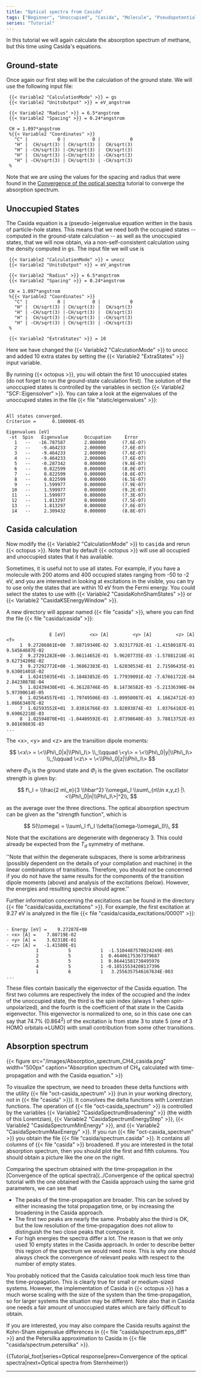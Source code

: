 ```yaml
---
title: "Optical spectra from Casida"
tags: ["Beginner", "Unoccupied", "Casida", "Molecule", "Pseudopotentials", "DFT", "Optical Absorption", "oct-casida_spectrum"]
series: "Tutorial"
---
```



In this tutorial we will again calculate the absorption spectrum of methane, but this time using Casida's equations.


##  Ground-state  

Once again our first step will be the calculation of the ground state. We will use the following input file:

```text
 {{< Variable2 "CalculationMode" >}} = gs
 {{< Variable2 "UnitsOutput" >}} = eV_angstrom
 
 {{< Variable2 "Radius" >}} = 6.5*angstrom
 {{< Variable2 "Spacing" >}} = 0.24*angstrom
 
 CH = 1.097*angstrom
 %{{< Variable2 "Coordinates" >}}
   "C" |           0 |          0 |           0 
   "H" |  CH/sqrt(3) | CH/sqrt(3) |  CH/sqrt(3)
   "H" | -CH/sqrt(3) |-CH/sqrt(3) |  CH/sqrt(3)
   "H" |  CH/sqrt(3) |-CH/sqrt(3) | -CH/sqrt(3)
   "H" | -CH/sqrt(3) | CH/sqrt(3) | -CH/sqrt(3)
 %
```

Note that we are using the values for the spacing and radius that were found in the [Convergence of the optical spectra](../Convergence_of_the_optical_spectra) tutorial to converge the absorption spectrum.

##  Unoccupied States  

The Casida equation is a (pseudo-)eigenvalue equation written in the basis of particle-hole states. This means that we need both the occupied states -- computed in the ground-state calculation -- as well as the unoccupied states, that we will now obtain, via a non-self-consistent calculation using the density computed in <tt>gs</tt>. The input file we will use is

```text
 {{< Variable2 "CalculationMode" >}} = unocc
 {{< Variable2 "UnitsOutput" >}} = eV_angstrom
 
 {{< Variable2 "Radius" >}} = 6.5*angstrom
 {{< Variable2 "Spacing" >}} = 0.24*angstrom
 
 CH = 1.097*angstrom
 %{{< Variable2 "Coordinates" >}}
   "C" |           0 |          0 |           0 
   "H" |  CH/sqrt(3) | CH/sqrt(3) |  CH/sqrt(3)
   "H" | -CH/sqrt(3) |-CH/sqrt(3) |  CH/sqrt(3)
   "H" |  CH/sqrt(3) |-CH/sqrt(3) | -CH/sqrt(3)
   "H" | -CH/sqrt(3) | CH/sqrt(3) | -CH/sqrt(3)
 %
 
 {{< Variable2 "ExtraStates" >}} = 10
```

Here we have changed the {{< Variable2 "CalculationMode" >}} to unocc and added 10 extra states by setting the {{< Variable2 "ExtraStates" >}} input variable.

By running {{< octopus >}}, you will obtain the first 10 unoccupied states (do not forget to run the ground-state calculation first). The solution of the unoccupied states is controlled by the variables in section {{< Variable2 "SCF::Eigensolver" >}}. You can take a look at the eigenvalues of the unoccupied states in the file {{< file "static/eigenvalues" >}}:

```text

All states converged.
Criterion =      0.100000E-05

Eigenvalues [eV]
 -st  Spin   Eigenvalue      Occupation     Error
   1   --   -16.787587       2.000000      (7.6E-07)
   2   --    -9.464233       2.000000      (7.6E-07)
   3   --    -9.464233       2.000000      (7.6E-07)
   4   --    -9.464233       2.000000      (7.6E-07)
   5   --    -0.287342       0.000000      (9.8E-07)
   6   --     0.822599       0.000000      (8.0E-07)
   7   --     0.822599       0.000000      (8.6E-07)
   8   --     0.822599       0.000000      (6.5E-07)
   9   --     1.599977       0.000000      (7.9E-07)
  10   --     1.599977       0.000000      (9.2E-07)
  11   --     1.599977       0.000000      (7.3E-07)
  12   --     1.813297       0.000000      (7.5E-07)
  13   --     1.813297       0.000000      (7.6E-07)
  14   --     2.309432       0.000000      (8.8E-07)
```
</pre>

##  Casida calculation  

Now modify the {{< Variable2 "CalculationMode" >}} to <tt>casida</tt> and rerun {{< octopus >}}. Note that by default {{< octopus >}} will use all occupied and unoccupied states that it has available. 

Sometimes, it is useful not to use all states. For example, if you have a molecule with 200 atoms and 400 occupied states ranging from -50 to -2 eV, and you are interested in looking at excitations in the visible, you can try to use only the states that are within 10 eV from the Fermi energy. You could select the states to use with {{< Variable2 "CasidaKohnShamStates" >}} or {{< Variable2 "CasidaKSEnergyWindow" >}}.

A new directory will appear named {{< file "casida" >}}, where you can find the file {{< file "casida/casida" >}}:
```text

                E [eV]         <x> [A]         <y> [A]         <z> [A]             <f>
     1  9.27286861E+00  7.88719340E-02  3.02317792E-01 -1.41580187E-01  9.54564687E-02
     2  9.27291282E+00 -3.06114652E-01  5.96207735E-03 -1.57881218E-01  9.62734206E-02
     3  9.27292772E+00 -1.36862383E-01  1.62030534E-01  2.71506435E-01  9.63001401E-02
     4  1.02415035E+01 -3.18483852E-05  1.77939091E-02 -7.67661722E-04  2.84230878E-04
     5  1.02439430E+01 -6.36128746E-05  8.14736582E-03 -5.21336390E-04  5.97390614E-05
     6  1.02564557E+01 -1.79749506E-03 -1.09950087E-01  4.16624712E-03  1.08663407E-02
     7  1.02593552E+01  3.83016766E-03  3.82893874E-03  1.03764102E-01  9.69062218E-03
     8  1.02594070E+01 -1.04409592E-01  2.07398640E-03  3.78813752E-03  9.80169803E-03
...
```
</pre>

The \<x\>, \<y\> and \<z\> are the transition dipole moments:

$$
  \<x\> = \<\\Phi\_0|x|\\Phi\_I\>
  \\,;\\qquad
  \<y\> = \<\\Phi\_0|y|\\Phi\_I\>
  \\,;\\qquad
  \<z\> = \<\\Phi\_0|z|\\Phi\_I\>
$$

where $\Phi_0$ is the ground state and $\Phi_I$ is the given excitation. The
oscillator strength is given by:

$$
  f\_I = \\frac{2 m\_e}{3 \\hbar^2} \\omega\_I \\sum\_{n\\in x,y,z} |\<\\Phi\_0|n|\\Phi\_I\>|^2\\,
$$

as the average over the three directions. The optical absorption spectrum can be given as the "strength function",
which is

$$
  S(\\omega) = \\sum\_I f\_I \\delta(\\omega-\\omega\_I)\\,
$$

Note that the excitations are degenerate with degeneracy 3. This could already be expected from the $T_d$ symmetry of methane.

''Note that within the degenerate subspaces, there is some arbitrariness (possibly dependent on the details of your compilation and machine) in the linear combinations of transitions. Therefore, you should not be concerned if you do not have the same results for the components of the transition dipole moments (above) and analysis of the excitations (below). However, the energies and resulting spectra should agree.''

Further information concerning the excitations can be found in the directory {{< file "casida/casida_excitations" >}}. For example, the first excitation at 9.27 eV is analyzed in the file {{< file "casida/casida_excitations/00001" >}}:
```text

- Energy [eV] =    9.27287E+00
- <x> [A] =    7.88719E-02
- <y> [A] =    3.02318E-01
- <z> [A] =   -1.41580E-01
           1           5           1  -1.5104487570024249E-005
           2           5           1  0.46406175367379687     
           3           5           1  0.86441581738495976     
           4           5           1 -0.18515534208137396     
           1           6           1   3.2556357546167634E-003
...
```
</pre>

These files contain basically the eigenvector of the Casida equation. The first two columns are respectively the index of the occupied and the index of the unoccupied state, the third is the spin index (always 1 when spin-unpolarized), and the fourth is the coefficient of that state in the Casida eigenvector. This eigenvector is normalized to one, so in this case one can say that 74.7% (0.864<sup>2</sup>) of the excitation is from state 3 to state 5 (one of 3 HOMO orbitals->LUMO) with small contribution from some other transitions.

##  Absorption spectrum  

{{< figure src="/images/Absorption_spectrum_CH4_casida.png" width="500px" caption="Absorption spectrum of CH<sub>4</sub> calculated with time-propagation and with the Casida equation." >}}

To visualize the spectrum, we need to broaden these delta functions with the utility {{< file "oct-casida_spectrum" >}} (run in your working directory, not in {{< file "casida" >}}). It convolves the delta functions with Lorentzian functions. The operation of {{< file "oct-casida_spectrum" >}} is controlled by the variables {{< Variable2 "CasidaSpectrumBroadening" >}} (the width of this Lorentzian), {{< Variable2 "CasidaSpectrumEnergyStep" >}}, {{< Variable2 "CasidaSpectrumMinEnergy" >}}, and {{< Variable2 "CasidaSpectrumMaxEnergy" >}}. If you run  {{< file "oct-casida_spectrum" >}} you obtain the file {{< file "casida/spectrum.casida" >}}. It contains all columns of {{< file "casida" >}} broadened. If you are interested in the total absorption spectrum, then you should plot the first and fifth columns. You should obtain a picture like the one on the right.

Comparing the spectrum obtained with the time-propagation in the [Convergence of the optical spectra](../Convergence of the optical spectra) tutorial with the one obtained with the Casida approach using the same grid parameters, we can see that

* The peaks of the time-propagation are broader. This can be solved by either increasing the total propagation time, or by increasing the broadening in the Casida approach.
* The first two peaks are nearly the same. Probably also the third is OK, but the low resolution of the time-propagation does not allow to distinguish the two close peaks that compose it.
* For high energies the spectra differ a lot. The reason is that we only used 10 empty states in the Casida approach. In order to describe better this region of the spectrum we would need more. This is why one should always check the convergence of relevant peaks with respect to the number of empty states.

You probably noticed that the Casida calculation took much less time than the time-propagation. This is clearly true for small or medium-sized systems. However, the implementation of Casida in {{< octopus >}} has a much worse scaling with the size of the system than the time-propagation, so for larger systems the situation may be different. Note also that in Casida one needs a fair amount of unoccupied states which are fairly difficult to obtain.

If you are interested, you may also compare the Casida results against the Kohn-Sham eigenvalue differences in {{< file "casida/spectrum.eps_diff" >}} and the Petersilka approximation to Casida in {{< file "casida/spectrum.petersilka" >}}.

{{Tutorial_foot|series=Optical response|prev=Convergence of the optical spectra|next=Optical spectra from Sternheimer}}









---------------------------------------------
